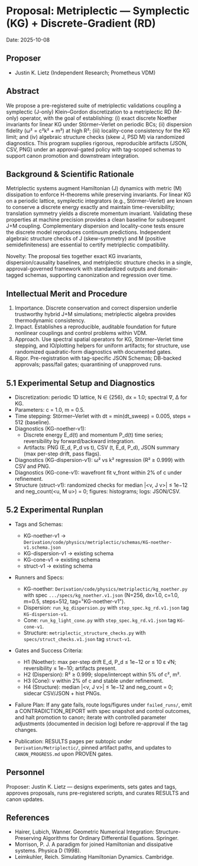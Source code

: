 # Proposal: Metriplectic — Symplectic (KG) + Discrete-Gradient (RD)

Date: 2025-10-08

## Proposer

- Justin K. Lietz (Independent Research; Prometheus VDM)

## Abstract

We propose a pre-registered suite of metriplectic validations coupling a symplectic (J-only) Klein–Gordon discretization to a metriplectic RD (M-only) operator, with the goal of establishing: (i) exact discrete Noether invariants for linear KG under Störmer–Verlet on periodic BCs; (ii) dispersion fidelity (ω² = c²k² + m²) at high R²; (iii) locality-cone consistency for the KG limit; and (iv) algebraic structure checks (skew J, PSD M) via randomized diagnostics. This program supplies rigorous, reproducible artifacts (JSON, CSV, PNG) under an approval-gated policy with tag-scoped schemas to support canon promotion and downstream integration.

## Background & Scientific Rationale

Metriplectic systems augment Hamiltonian (J) dynamics with metric (M) dissipation to enforce H-theorems while preserving invariants. For linear KG on a periodic lattice, symplectic integrators (e.g., Störmer–Verlet) are known to conserve a discrete energy exactly and maintain time-reversibility; translation symmetry yields a discrete momentum invariant. Validating these properties at machine precision provides a clean baseline for subsequent J+M coupling. Complementary dispersion and locality-cone tests ensure the discrete model reproduces continuum predictions. Independent algebraic structure checks of J (skew-symmetry) and M (positive semidefiniteness) are essential to certify metriplectic compatibility.

Novelty: The proposal ties together exact KG invariants, dispersion/causality baselines, and metriplectic structure checks in a single, approval-governed framework with standardized outputs and domain-tagged schemas, supporting canonization and regression over time.

## Intellectual Merit and Procedure

1) Importance. Discrete conservation and correct dispersion underlie trustworthy hybrid J+M simulations; metriplectic algebra provides thermodynamic consistency.  
2) Impact. Establishes a reproducible, auditable foundation for future nonlinear couplings and control problems within VDM.  
3) Approach. Use spectral spatial operators for KG, Störmer–Verlet time stepping, and IO/plotting helpers for uniform artifacts; for structure, use randomized quadratic-form diagnostics with documented gates.  
4) Rigor. Pre-registration with tag-specific JSON Schemas; DB-backed approvals; pass/fail gates; quarantining of unapproved runs.

## 5.1 Experimental Setup and Diagnostics

- Discretization: periodic 1D lattice, N ∈ {256}, dx = 1.0; spectral ∇, Δ for KG.  
- Parameters: c = 1.0, m = 0.5.  
- Time stepping: Störmer–Verlet with dt = min(dt_sweep) = 0.005, steps = 512 (baseline).  
- Diagnostics (KG-noether-v1):
  - Discrete energy E_d(t) and momentum P_d(t) time series; reversibility by forward/backward integration.  
  - Artifacts: PNG (E_d, P_d vs t), CSV (t, E_d, P_d), JSON summary (max per-step drift, pass flags).  
- Diagnostics (KG-dispersion-v1): ω² vs k² regression (R² ≥ 0.999) with CSV and PNG.  
- Diagnostics (KG-cone-v1): wavefront fit v_front within 2% of c under refinement.  
- Structure (struct-v1): randomized checks for median |<v, J v>| ≤ 1e−12 and neg_count(<u, M u>) = 0; figures: histograms; logs: JSON/CSV.

## 5.2 Experimental Runplan

- Tags and Schemas:  
  - KG-noether-v1 → `Derivation/code/physics/metriplectic/schemas/KG-noether-v1.schema.json`  
  - KG-dispersion-v1 → existing schema  
  - KG-cone-v1 → existing schema  
  - struct-v1 → existing schema  

- Runners and Specs:  
  - KG-noether: `Derivation/code/physics/metriplectic/kg_noether.py` with spec `.../specs/kg_noether.v1.json` (N=256, dx=1.0, c=1.0, m=0.5, steps=512, tag="KG-noether-v1").  
  - Dispersion: `run_kg_dispersion.py` with `step_spec.kg_rd.v1.json` tag `KG-dispersion-v1`.  
  - Cone: `run_kg_light_cone.py` with `step_spec.kg_rd.v1.json` tag `KG-cone-v1`.  
  - Structure: `metriplectic_structure_checks.py` with `specs/struct_checks.v1.json` tag `struct-v1`.

- Gates and Success Criteria:  
  - H1 (Noether): max per-step drift E_d, P_d ≤ 1e−12 or ≤ 10 ε √N; reversibility ≤ 1e−10; artifacts present.  
  - H2 (Dispersion): R² ≥ 0.999; slope/intercept within 5% of c², m².  
  - H3 (Cone): v within 2% of c and stable under refinement.  
  - H4 (Structure): median |<v, J v>| ≤ 1e−12 and neg_count = 0; sidecar CSV/JSON + hist PNGs.

- Failure Plan: If any gate fails, route logs/figures under `failed_runs/`, emit a CONTRADICTION_REPORT with spec snapshot and control outcomes, and halt promotion to canon; iterate with controlled parameter adjustments (documented in decision log) before re-approval if the tag changes.

- Publication: RESULTS pages per subtopic under `Derivation/Metriplectic/`, pinned artifact paths, and updates to `CANON_PROGRESS.md` upon PROVEN gates.

## Personnel

Proposer: Justin K. Lietz — designs experiments, sets gates and tags, approves proposals, runs pre-registered scripts, and curates RESULTS and canon updates.

## References

- Hairer, Lubich, Wanner. Geometric Numerical Integration: Structure-Preserving Algorithms for Ordinary Differential Equations. Springer.
- Morrison, P. J. A paradigm for joined Hamiltonian and dissipative systems. Physica D (1998).
- Leimkuhler, Reich. Simulating Hamiltonian Dynamics. Cambridge.
